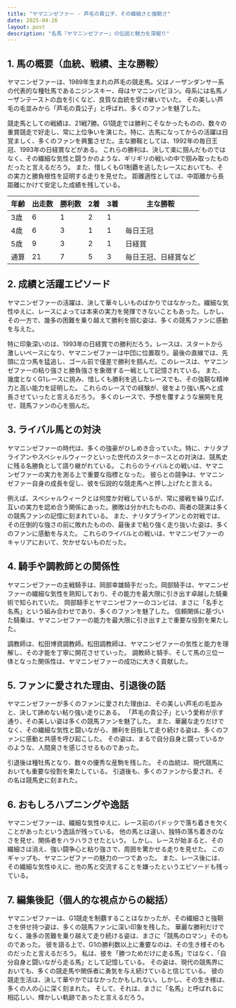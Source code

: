 ```yaml
---
title: "ヤマニンゼファー - 芦毛の貴公子、その繊細さと強靭さ"
date: 2025-04-26
layout: post
description: "名馬『ヤマニンゼファー』の伝説と魅力を深堀り"
---
```


## 1. 馬の概要（血統、戦績、主な勝鞍）

ヤマニンゼファーは、1989年生まれの芦毛の競走馬。父はノーザンダンサー系の代表的な種牡馬であるニジンスキー、母はヤマニンパピヨン。母系には名馬ノーザンテーストの血を引くなど、良質な血統を受け継いでいた。  その美しい芦毛の毛並みから「芦毛の貴公子」と呼ばれ、多くのファンを魅了した。

競走馬としての戦績は、21戦7勝。G1競走では勝利こそなかったものの、数々の重賞競走で好走し、常に上位争いを演じた。特に、古馬になってからの活躍は目覚ましく、多くのファンを興奮させた。主な勝鞍としては、1992年の毎日王冠、1993年の日経賞などがある。  これらの勝利は、決して楽に掴んだものではなく、その繊細な気性と闘うかのような、ギリギリの戦いの中で掴み取ったものだったと言えるだろう。  また、惜しくもG1制覇を逃したレースにおいても、その実力と勝負根性を証明する走りを見せた。  距離適性としては、中距離から長距離にかけて安定した成績を残している。

| 年齢 | 出走数 | 勝利数 | 2着 | 3着 | 主な勝鞍 |
|---|---|---|---|---|---|
| 3歳 | 6 | 1 | 2 | 1 |  |
| 4歳 | 6 | 3 | 1 | 1 | 毎日王冠 |
| 5歳 | 9 | 3 | 2 | 1 | 日経賞 |
| 通算 | 21 | 7 | 5 | 3 | 毎日王冠、日経賞など |


## 2. 成績と活躍エピソード

ヤマニンゼファーの活躍は、決して華々しいものばかりではなかった。繊細な気性ゆえに、レースによっては本来の実力を発揮できないこともあった。しかし、その一方で、幾多の困難を乗り越えて勝利を掴む姿は、多くの競馬ファンに感動を与えた。

特に印象深いのは、1993年の日経賞での勝利だろう。レースは、スタートから激しいペースになり、ヤマニンゼファーは中団に位置取り。最後の直線では、先頭に立つ馬を猛追し、ゴール前で僅差で勝利を掴んだ。このレースは、ヤマニンゼファーの粘り強さと勝負強さを象徴する一戦として記憶されている。  また、幾度となくG1レースに挑み、惜しくも勝利を逃したレースでも、その強靭な精神力と高い能力を証明した。  これらのレースでの経験が、彼をより強い馬へと成長させていったと言えるだろう。  多くのレースで、予想を覆すような展開を見せ、競馬ファンの心を掴んだ。


## 3. ライバル馬との対決

ヤマニンゼファーの時代は、多くの強豪がひしめき合っていた。特に、ナリタブライアンやスペシャルウィークといった世代のスターホースとの対決は、競馬史に残る名勝負として語り継がれている。  これらのライバルとの戦いは、ヤマニンゼファーの実力を測る上で重要な指標となった。  彼らとの競争は、ヤマニンゼファー自身の成長を促し、彼を伝説的な競走馬へと押し上げたと言える。

例えば、スペシャルウィークとは何度か対戦しているが、常に接戦を繰り広げ、互いの実力を認め合う関係にあった。勝敗は分かれたものの、両者の競演は多くの競馬ファンの記憶に刻まれている。  また、ナリタブライアンとの対戦では、その圧倒的な強さの前に敗れたものの、最後まで粘り強く走り抜いた姿は、多くのファンに感動を与えた。  これらのライバルとの戦いは、ヤマニンゼファーのキャリアにおいて、欠かせないものだった。


## 4. 騎手や調教師との関係性

ヤマニンゼファーの主戦騎手は、岡部幸雄騎手だった。岡部騎手は、ヤマニンゼファーの繊細な気性を熟知しており、その能力を最大限に引き出す卓越した騎乗術で知られていた。  岡部騎手とヤマニンゼファーのコンビは、まさに「名手と名馬」という組み合わせであり、多くのファンを魅了した。  信頼関係に基づいた騎乗は、ヤマニンゼファーの能力を最大限に引き出す上で重要な役割を果たした。

調教師は、松田博資調教師。松田調教師は、ヤマニンゼファーの気性と能力を理解し、その才能を丁寧に開花させていった。  調教師と騎手、そして馬の三位一体となった関係性は、ヤマニンゼファーの成功に大きく貢献した。


## 5. ファンに愛された理由、引退後の話

ヤマニンゼファーが多くのファンに愛された理由は、その美しい芦毛の毛並みと、決して諦めない粘り強い走りにある。  「芦毛の貴公子」という愛称が示す通り、その美しい姿は多くの競馬ファンを魅了した。  また、華麗な走りだけでなく、その繊細な気性と闘いながら、勝利を目指して走り続ける姿は、多くのファンに感動と共感を呼び起こした。  その姿は、まるで自分自身と闘っているかのような、人間臭さを感じさせるものであった。

引退後は種牡馬となり、数々の優秀な産駒を残した。  その血統は、現代競馬においても重要な役割を果たしている。  引退後も、多くのファンから愛され、その名は競馬史に刻まれた。


## 6. おもしろハプニングや逸話

ヤマニンゼファーは、繊細な気性ゆえに、レース前のパドックで落ち着きを欠くことがあったという逸話が残っている。  他の馬とは違い、独特の落ち着きのなさを見せ、関係者をハラハラさせたという。  しかし、レースが始まると、その繊細さは消え、強い闘争心と粘り強さで、周囲を驚かせる走りを見せた。  このギャップも、ヤマニンゼファーの魅力の一つであった。  また、レース後には、その繊細な気性ゆえに、他の馬と交流することを嫌ったというエピソードも残っている。


## 7. 編集後記（個人的な視点からの総括）

ヤマニンゼファーは、G1競走を制覇することはなかったが、その繊細さと強靭さを併せ持つ姿は、多くの競馬ファンに深い印象を残した。  華麗な勝利だけでなく、幾多の苦難を乗り越えて走り続ける姿は、まさに「競馬のロマン」そのものであった。  彼を語る上で、G1の勝利数以上に重要なのは、その生き様そのものだったと言えるだろう。  私は、彼を「勝つためだけに走る馬」ではなく、「自分自身と闘いながら走る馬」として記憶している。  その姿は、現代の競馬界においても、多くの競走馬や関係者に勇気を与え続けていると信じている。  彼の競走生活は、決して華やかではなかったかもしれない。しかし、その生き様は、多くの人の心に深く刻まれた。  そして、それは、まさに「名馬」と呼ばれるに相応しい、輝かしい軌跡であったと言えるだろう。
